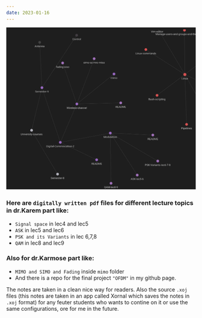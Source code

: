 ```yaml
---
date: 2023-01-16
---
```


![](graph.png)

### Here are `digitally written pdf` files for different lecture topics in dr.Karem part like:
- `Signal space` in lec4 and lec5
- `ASK` in lec5 and lec6 
- `PSK and its Variants` in lec 6,7,8
- `QAM` in lec8 and lec9


### Also for dr.Karmose part like: 
- `MIMO and SIMO and Fading` inside `mimo` folder
- And there is a repo for the final project `"OFDM"` in my github page.

The notes are taken in a clean nice way for readers.
Also the source `.xoj` files (this notes are taken in an app called Xornal which saves the notes in `.xoj` format) for any feuter students who wants to contine on it or use the same configurations, ore for me in the future.
